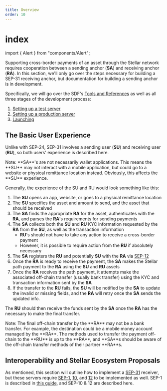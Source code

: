 ```yaml
---
title: Overview
order: 10
---
```


# index

import { Alert } from "components/Alert";

Supporting cross-border payments of an asset through the Stellar network requires cooperation between a sending anchor \(**SA**\) and receiving anchor \(**RA**\). In this section, we'll only go over the steps necessary for building a SEP-31 receiving anchor, but documentation for building a sending anchor is in development.

Specifically, we will go over the SDF's [Tools and References](reference-implementations.md) as well as all three stages of the development process:

1. [Setting up a test server](setting-up-test-server.md)
2. [Setting up a production server](setting-up-production-server.md)
3. [Launching](launch.md)

## The Basic User Experience

Unlike with SEP-24, SEP-31 involves a sending user \(**SU**\) and receiving user \(**RU**\), so both users' experience is described here.

 Note: \*\*SA\*\*'s are not necessarily wallet applications. This means the \*\*SU\*\* may not interact with a mobile application, but could go to a website or physical remittance location instead. Obviously, this affects the \*\*SU\*\* experience.

Generally, the experience of the SU and RU would look something like this:

1. The **SU** opens an app, website, or goes to a physical remittance location
2. The **SU** specifies the asset and amount to send, and the asset that should be received
3. The **SA** finds the appropriate **RA** for the asset, authenticates with the **RA**, and parses the **RA**'s requirements for sending payments
4. The **SA** collects both the **SU** and **RU** KYC information requested by the **RA** from the **SU**, as well as the transaction information
   * **RU**'s should not have to take any action to receive a cross-border payment
   * However, it is possible to require action from the **RU** if absolutely necessary
5. The **SA** registers the **RU** and potentially **SU** with the **RA** via [SEP-12](https://github.com/stellar/stellar-protocol/blob/master/ecosystem/sep-0012.md)
6. Once the **RA** is ready to receive the payment, the **SA** makes the Stellar path payment to the **RA** using the **SU** and **RU** assets
7. Once the **RA** receives the path payment, it attempts make the associated off-chain transfer \(usually bank transfer\) using the KYC and transaction information sent by the **SA**
8. If the transfer to the **RU** fails, the **SU** will be notified by the **SA** to update the invalid or missing fields, and the **RA** will retry once the **SA** sends the updated info.

The **RU** should then receive the funds sent by the **SA** once the **RA** has the necessary to make the final transfer.

 Note: The final off-chain transfer by the \*\*RA\*\* may not be a bank transfer. For example, the destination could be a mobile money account managed by the \*\*RA\*\*. The methods used to transfer the payment off-chain to the \*\*RU\*\* is up to the \*\*RA\*\*, and \*\*SA\*\*s should be aware of the off-chain transfer methods of their partner \*\*RA\*\*s.

## Interoperability and Stellar Ecosystem Proposals

As mentioned, this section will outline how to implement a [SEP-31](https://github.com/stellar/stellar-protocol/blob/master/ecosystem/sep-0031.md) receiver, but these servers require [SEP-1](https://github.com/stellar/stellar-protocol/blob/master/ecosystem/sep-0001.md), [10](https://github.com/stellar/stellar-protocol/blob/master/ecosystem/sep-0010.md), and [12](https://github.com/stellar/stellar-protocol/blob/master/ecosystem/sep-0012.md) to be implemented as well. SEP-1 is described in [this guide](../../issuing-assets/publishing-asset-info.md), and SEP-10 & 12 are described here.


